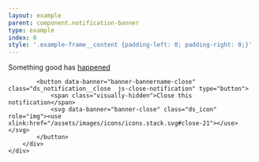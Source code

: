 ```yaml
---
layout: example
parent: component.notification-banner
type: example
index: 0
style: '.example-frame__content {padding-left: 0; padding-right: 0;}'
---
```


<div class="ds_notification  ds_notification--positive  ds_reversed" data-module="ds-notification">
    <div class="ds_wrapper">
        <div class="ds_notification__content  ds_notification__content--has-close">
            <div class="ds_notification__text">
                <p>Something good has <a data-banner="banner-bannername-link" href="#">happened</a></p>
            </div>

            <button data-banner="banner-bannername-close" class="ds_notification__close  js-close-notification" type="button">
                <span class="visually-hidden">Close this notification</span>
                <svg data-banner="banner-close" class="ds_icon" role="img"><use xlink:href="/assets/images/icons/icons.stack.svg#close-21"></use></svg>
            </button>
        </div>
    </div>
</div>
